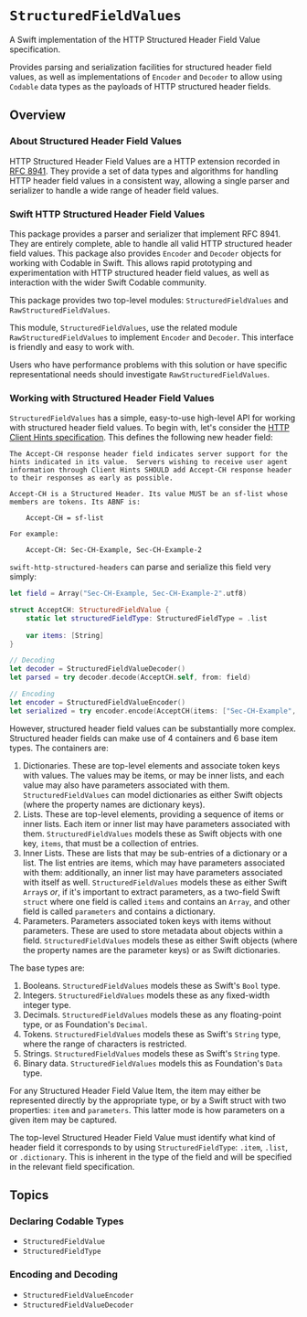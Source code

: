 # ``StructuredFieldValues``

A Swift implementation of the HTTP Structured Header Field Value specification.

Provides parsing and serialization facilities for structured header field values, as well as implementations of `Encoder` and `Decoder` to allow using `Codable` data types as the payloads of HTTP structured header fields.

## Overview

### About Structured Header Field Values

HTTP Structured Header Field Values are a HTTP extension recorded in [RFC 8941](https://www.rfc-editor.org/rfc/rfc8941.html). They provide a set of data types and algorithms for handling HTTP header field values in a consistent way, allowing a single parser and serializer to handle a wide range of header field values.

### Swift HTTP Structured Header Field Values

This package provides a parser and serializer that implement RFC 8941. They are entirely complete, able to handle all valid HTTP structured header field values. This package also provides `Encoder` and `Decoder` objects for working with Codable in Swift. This allows rapid prototyping and experimentation with HTTP structured header field values, as well as interaction with the wider Swift Codable community.

This package provides two top-level modules: `StructuredFieldValues` and `RawStructuredFieldValues`.

This module, `StructuredFieldValues`, use the related module `RawStructuredFieldValues` to implement `Encoder` and `Decoder`. This interface is friendly and easy to work with.

Users who have performance problems with this solution or have specific representational needs should investigate `RawStructuredFieldValues`.

### Working with Structured Header Field Values

`StructuredFieldValues` has a simple, easy-to-use high-level API for working with structured header field values. To begin with, let's consider the [HTTP Client Hints specification](https://www.rfc-editor.org/rfc/rfc8942.html). This defines the following new header field:

```
The Accept-CH response header field indicates server support for the hints indicated in its value.  Servers wishing to receive user agent information through Client Hints SHOULD add Accept-CH response header to their responses as early as possible.

Accept-CH is a Structured Header. Its value MUST be an sf-list whose members are tokens. Its ABNF is:

    Accept-CH = sf-list

For example:

    Accept-CH: Sec-CH-Example, Sec-CH-Example-2
```

`swift-http-structured-headers` can parse and serialize this field very simply:

```swift
let field = Array("Sec-CH-Example, Sec-CH-Example-2".utf8)

struct AcceptCH: StructuredFieldValue {
    static let structuredFieldType: StructuredFieldType = .list
    
    var items: [String]
}

// Decoding
let decoder = StructuredFieldValueDecoder()
let parsed = try decoder.decode(AcceptCH.self, from: field)

// Encoding
let encoder = StructuredFieldValueEncoder()
let serialized = try encoder.encode(AcceptCH(items: ["Sec-CH-Example", "Sec-CH-Example-2"]))
```

However, structured header field values can be substantially more complex. Structured header fields can make use of 4 containers and 6 base item types. The containers are:

1. Dictionaries. These are top-level elements and associate token keys with values. The values may be items, or may be inner lists, and each value may also have parameters associated with them. `StructuredFieldValues` can model dictionaries as either Swift objects (where the property names are dictionary keys).
2. Lists. These are top-level elements, providing a sequence of items or inner lists. Each item or inner list may have parameters associated with them. `StructuredFieldValues` models these as Swift objects with one key, `items`, that must be a collection of entries.
3. Inner Lists. These are lists that may be sub-entries of a dictionary or a list. The list entries are items, which may have parameters associated with them: additionally, an inner list may have parameters associated with itself as well. `StructuredFieldValues` models these as either Swift `Array`s _or_, if it's important to extract parameters, as a two-field Swift `struct` where one field is called `items` and contains an `Array`, and other field is called `parameters` and contains a dictionary.
4. Parameters. Parameters associated token keys with items without parameters. These are used to store metadata about objects within a field. `StructuredFieldValues` models these as either Swift objects (where the property names are the parameter keys) or as Swift dictionaries.

The base types are:

1. Booleans. `StructuredFieldValues` models these as Swift's `Bool` type.
2. Integers. `StructuredFieldValues` models these as any fixed-width integer type.
3. Decimals. `StructuredFieldValues` models these as any floating-point type, or as Foundation's `Decimal`.
4. Tokens. `StructuredFieldValues` models these as Swift's `String` type, where the range of characters is restricted.
5. Strings. `StructuredFieldValues` models these as Swift's `String` type.
6. Binary data. `StructuredFieldValues` models this as Foundation's `Data` type.

For any Structured Header Field Value Item, the item may either be represented directly by the appropriate type, or by a Swift struct with two properties: `item` and `parameters`. This latter mode is how parameters on a given item may be captured.

The top-level Structured Header Field Value must identify what kind of header field it corresponds to by using ``StructuredFieldType``: `.item`, `.list`, or `.dictionary`. This is inherent in the type of the field and will be specified in the relevant field specification.

## Topics

### Declaring Codable Types

- ``StructuredFieldValue``
- ``StructuredFieldType``

### Encoding and Decoding

- ``StructuredFieldValueEncoder``
- ``StructuredFieldValueDecoder``
